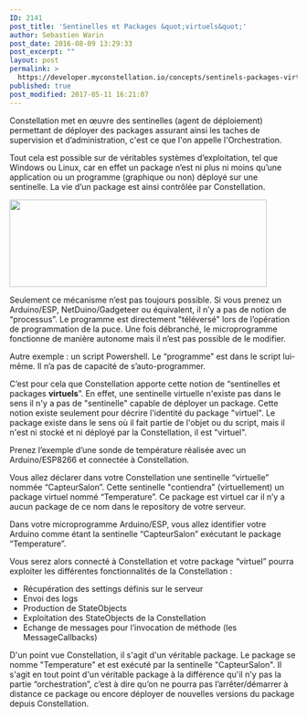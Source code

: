 ```yaml
---
ID: 2141
post_title: 'Sentinelles et Packages &quot;virtuels&quot;'
author: Sebastien Warin
post_date: 2016-08-09 13:29:33
post_excerpt: ""
layout: post
permalink: >
  https://developer.myconstellation.io/concepts/sentinels-packages-virtuels/
published: true
post_modified: 2017-05-11 16:21:07
---
```

Constellation met en œuvre des sentinelles (agent de déploiement) permettant de déployer des packages assurant ainsi les taches de supervision et d’administration, c'est ce que l'on appelle l'Orchestration.

Tout cela est possible sur de véritables systèmes d’exploitation, tel que Windows ou Linux, car en effet un package n’est ni plus ni moins qu’une application ou un programme (graphique ou non) déployé sur une sentinelle. La vie d’un package est ainsi contrôlée par Constellation.

<a href="https://developer.myconstellation.io/wp-content/uploads/2016/03/constellation-proto-board.png"><img class=" wp-image-819 aligncenter" src="https://developer.myconstellation.io/wp-content/uploads/2016/03/constellation-proto-board-300x102.png" alt="" width="450" height="153" /></a>

Seulement ce mécanisme n’est pas toujours possible. Si vous prenez un Arduino/ESP, NetDuino/Gadgeteer ou équivalent, il n’y a pas de notion de “processus”. Le programme est directement "téléversé" lors de l’opération de programmation de la puce. Une fois débranché, le microprogramme fonctionne de manière autonome mais il n’est pas possible de le modifier.

Autre exemple : un script Powershell. Le “programme” est dans le script lui-même. Il n’a pas de capacité de s’auto-programmer.

C’est pour cela que Constellation apporte cette notion de “sentinelles et packages <strong>virtuels</strong>”. En effet, une sentinelle virtuelle n'existe pas dans le sens il n'y a pas de "sentinelle" capable de déployer un package. Cette notion existe seulement pour décrire l'identité du package "virtuel". Le package existe dans le sens où il fait partie de l'objet ou du script, mais il n'est ni stocké et ni déployé par la Constellation, il est "virtuel".

Prenez l’exemple d’une sonde de température réalisée avec un Arduino/ESP8266 et connectée à Constellation.

Vous allez déclarer dans votre Constellation une sentinelle “virtuelle” nommée “CapteurSalon”. Cette sentinelle "contiendra" (virtuellement) un package virtuel nommé “Temperature”. Ce package est virtuel car il n’y a aucun package de ce nom dans le repository de votre serveur.

Dans votre microprogramme Arduino/ESP, vous allez identifier votre Arduino comme étant la sentinelle “CapteurSalon” exécutant le package “Temperature”.

Vous serez alors connecté à Constellation et votre package “virtuel” pourra exploiter les différentes fonctionnalités de la Constellation :

<ul>
    <li>Récupération des settings définis sur le serveur</li>
    <li>Envoi des logs</li>
    <li>Production de StateObjects</li>
    <li>Exploitation des StateObjects de la Constellation</li>
    <li>Echange de messages pour l’invocation de méthode (les MessageCallbacks)</li>
</ul>

D'un point vue Constellation, il s'agit d'un véritable package. Le package se nomme "Temperature" et est exécuté par la sentinelle "CapteurSalon". Il s'agit en tout point d'un véritable package à la différence qu'il n'y pas la partie “orchestration”, c’est à dire qu’on ne pourra pas l’arrêter/démarrer à distance ce package ou encore déployer de nouvelles versions du package depuis Constellation.
